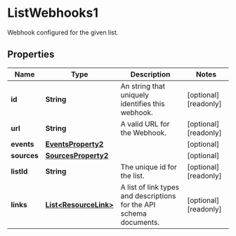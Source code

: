 

# ListWebhooks1

Webhook configured for the given list.

## Properties

| Name | Type | Description | Notes |
|------------ | ------------- | ------------- | -------------|
|**id** | **String** | An string that uniquely identifies this webhook. |  [optional] [readonly] |
|**url** | **String** | A valid URL for the Webhook. |  [optional] [readonly] |
|**events** | [**EventsProperty2**](EventsProperty2.md) |  |  [optional] |
|**sources** | [**SourcesProperty2**](SourcesProperty2.md) |  |  [optional] |
|**listId** | **String** | The unique id for the list. |  [optional] [readonly] |
|**links** | [**List&lt;ResourceLink&gt;**](ResourceLink.md) | A list of link types and descriptions for the API schema documents. |  [optional] [readonly] |




